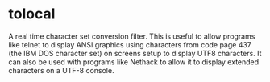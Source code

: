 # tolocal
A real time character set conversion filter. This is useful to allow programs like telnet to display ANSI graphics using characters from code page 437 (the IBM DOS character set) on screens setup to display UTF8 characters. It can also be used with programs like Nethack to allow it to display extended characters on a UTF-8 console.
